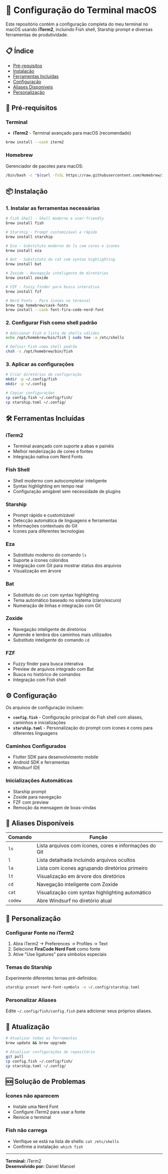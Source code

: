 # 🚀 Configuração do Terminal macOS

Este repositório contém a configuração completa do meu terminal no macOS usando **iTerm2**, incluindo Fish shell, Starship prompt e diversas ferramentas de produtividade.

## 📋 Índice

- [Pré-requisitos](#pré-requisitos)
- [Instalação](#instalação)
- [Ferramentas Incluídas](#ferramentas-incluídas)
- [Configuração](#configuração)
- [Aliases Disponíveis](#aliases-disponíveis)
- [Personalização](#personalização)

## 🔧 Pré-requisitos

### Terminal
- **iTerm2** - Terminal avançado para macOS (recomendado)
```bash
brew install --cask iterm2
```

### Homebrew
Gerenciador de pacotes para macOS:
```bash
/bin/bash -c "$(curl -fsSL https://raw.githubusercontent.com/Homebrew/install/HEAD/install.sh)"
```

## 📦 Instalação

### 1. Instalar as ferramentas necessárias

```bash
# Fish Shell - Shell moderno e user-friendly
brew install fish

# Starship - Prompt customizável e rápido
brew install starship

# Eza - Substituto moderno do ls com cores e ícones
brew install eza

# Bat - Substituto do cat com syntax highlighting
brew install bat

# Zoxide - Navegação inteligente de diretórios
brew install zoxide

# FZF - Fuzzy finder para busca interativa
brew install fzf

# Nerd Fonts - Para ícones no terminal
brew tap homebrew/cask-fonts
brew install --cask font-fira-code-nerd-font
```

### 2. Configurar Fish como shell padrão

```bash
# Adicionar Fish à lista de shells válidos
echo /opt/homebrew/bin/fish | sudo tee -a /etc/shells

# Definir Fish como shell padrão
chsh -s /opt/homebrew/bin/fish
```

### 3. Aplicar as configurações

```bash
# Criar diretórios de configuração
mkdir -p ~/.config/fish
mkdir -p ~/.config

# Copiar configurações
cp config.fish ~/.config/fish/
cp starship.toml ~/.config/
```

## 🛠️ Ferramentas Incluídas

### **iTerm2**
- Terminal avançado com suporte a abas e painéis
- Melhor renderização de cores e fontes
- Integração nativa com Nerd Fonts

### **Fish Shell**
- Shell moderno com autocompletar inteligente
- Syntax highlighting em tempo real
- Configuração amigável sem necessidade de plugins

### **Starship**
- Prompt rápido e customizável
- Detecção automática de linguagens e ferramentas
- Informações contextuais do Git
- Ícones para diferentes tecnologias

### **Eza**
- Substituto moderno do comando `ls`
- Suporte a ícones coloridos
- Integração com Git para mostrar status dos arquivos
- Visualização em árvore

### **Bat**
- Substituto do `cat` com syntax highlighting
- Tema automático baseado no sistema (claro/escuro)
- Numeração de linhas e integração com Git

### **Zoxide**
- Navegação inteligente de diretórios
- Aprende e lembra dos caminhos mais utilizados
- Substituto inteligente do comando `cd`

### **FZF**
- Fuzzy finder para busca interativa
- Preview de arquivos integrado com Bat
- Busca no histórico de comandos
- Integração com Fish shell

## ⚙️ Configuração

Os arquivos de configuração incluem:

- **`config.fish`** - Configuração principal do Fish shell com aliases, caminhos e inicializações
- **`starship.toml`** - Personalização do prompt com ícones e cores para diferentes linguagens

### Caminhos Configurados
- Flutter SDK para desenvolvimento mobile
- Android SDK e ferramentas
- Windsurf IDE

### Inicializações Automáticas
- Starship prompt
- Zoxide para navegação
- FZF com preview
- Remoção da mensagem de boas-vindas

## 🎯 Aliases Disponíveis

| Comando | Função |
|---------|--------|
| `ls` | Lista arquivos com ícones, cores e informações do Git |
| `l` | Lista detalhada incluindo arquivos ocultos |
| `la` | Lista com ícones agrupando diretórios primeiro |
| `lt` | Visualização em árvore dos diretórios |
| `cd` | Navegação inteligente com Zoxide |
| `cat` | Visualização com syntax highlighting automático |
| `codew` | Abre Windsurf no diretório atual |

## 🎨 Personalização

### Configurar Fonte no iTerm2
1. Abra iTerm2 → Preferences → Profiles → Text
2. Selecione **FiraCode Nerd Font** como fonte
3. Ative "Use ligatures" para símbolos especiais

### Temas do Starship
Experimente diferentes temas pré-definidos:
```bash
starship preset nerd-font-symbols -o ~/.config/starship.toml
```

### Personalizar Aliases
Edite `~/.config/fish/config.fish` para adicionar seus próprios aliases.

## 🔄 Atualização

```bash
# Atualizar todas as ferramentas
brew update && brew upgrade

# Atualizar configurações do repositório
git pull
cp config.fish ~/.config/fish/
cp starship.toml ~/.config/
```

## 🆘 Solução de Problemas

### Ícones não aparecem
- Instale uma Nerd Font
- Configure iTerm2 para usar a fonte
- Reinicie o terminal

### Fish não carrega
- Verifique se está na lista de shells: `cat /etc/shells`
- Confirme a instalação: `which fish`

---

**Terminal:** iTerm2  
**Desenvolvido por:** Daniel Manoel
